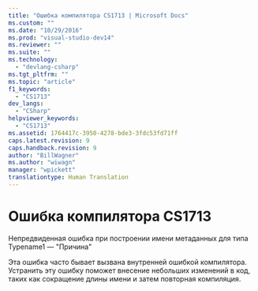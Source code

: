 ```yaml
---
title: "Ошибка компилятора CS1713 | Microsoft Docs"
ms.custom: ""
ms.date: "10/29/2016"
ms.prod: "visual-studio-dev14"
ms.reviewer: ""
ms.suite: ""
ms.technology: 
  - "devlang-csharp"
ms.tgt_pltfrm: ""
ms.topic: "article"
f1_keywords: 
  - "CS1713"
dev_langs: 
  - "CSharp"
helpviewer_keywords: 
  - "CS1713"
ms.assetid: 1764417c-3950-4278-bde3-3fdc53fd71ff
caps.latest.revision: 9
caps.handback.revision: 9
author: "BillWagner"
ms.author: "wiwagn"
manager: "wpickett"
translationtype: Human Translation
---
```

# Ошибка компилятора CS1713
Непредвиденная ошибка при построении имени метаданных для типа Typename1 — "Причина"  
  
 Эта ошибка часто бывает вызвана внутренней ошибкой компилятора. Устранить эту ошибку поможет внесение небольших изменений в код, таких как сокращение длины имени и затем повторная компиляция.